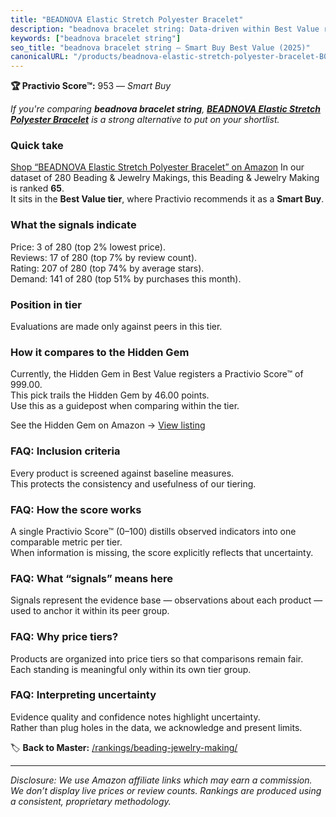 ```yaml
---
title: "BEADNOVA Elastic Stretch Polyester Bracelet"
description: "beadnova bracelet string: Data-driven within Best Value ranking using the Practivio Score™. Positioned by quality, value, demand, findability, momentum."
keywords: ["beadnova bracelet string"]
seo_title: "beadnova bracelet string — Smart Buy Best Value (2025)"
canonicalURL: "/products/beadnova-elastic-stretch-polyester-bracelet-B00HC2MEKI/"
---
```


**🏆 Practivio Score™:** 953 — _Smart Buy_


*If you're comparing **beadnova bracelet string**, **[BEADNOVA Elastic Stretch Polyester Bracelet](https://www.amazon.com/dp/B00HC2MEKI?tag=practivio-20)** is a strong alternative to put on your shortlist.*
### Quick take
[Shop “BEADNOVA Elastic Stretch Polyester Bracelet” on Amazon](https://www.amazon.com/dp/B00HC2MEKI?tag=practivio-20)
In our dataset of 280 Beading & Jewelry Makings, this Beading & Jewelry Making is ranked **65**.  
It sits in the **Best Value tier**, where Practivio recommends it as a **Smart Buy**.

### What the signals indicate
Price: 3 of 280 (top 2% lowest price).  
Reviews: 17 of 280 (top 7% by review count).  
Rating: 207 of 280 (top 74% by average stars).  
Demand: 141 of 280 (top 51% by purchases this month).

### Position in tier
Evaluations are made only against peers in this tier.

### How it compares to the Hidden Gem
Currently, the Hidden Gem in Best Value registers a Practivio Score™ of 999.00.  
This pick trails the Hidden Gem by 46.00 points.  
Use this as a guidepost when comparing within the tier.  

See the Hidden Gem on Amazon → [View listing](https://www.amazon.com/dp/B07D4J1MQ4?tag=practivio-20)

### FAQ: Inclusion criteria
Every product is screened against baseline measures.  
This protects the consistency and usefulness of our tiering.

### FAQ: How the score works
A single Practivio Score™ (0–100) distills observed indicators into one comparable metric per tier.  
When information is missing, the score explicitly reflects that uncertainty.

### FAQ: What “signals” means here
Signals represent the evidence base — observations about each product — used to anchor it within its peer group.

### FAQ: Why price tiers?
Products are organized into price tiers so that comparisons remain fair.  
Each standing is meaningful only within its own tier group.

### FAQ: Interpreting uncertainty
Evidence quality and confidence notes highlight uncertainty.  
Rather than plug holes in the data, we acknowledge and present limits.


🏷️ **Back to Master:** [/rankings/beading-jewelry-making/](/rankings/beading-jewelry-making/)

---
_Disclosure: We use Amazon affiliate links which may earn a commission. We don’t display live prices or review counts. Rankings are produced using a consistent, proprietary methodology._
